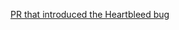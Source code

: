 [PR that introduced the Heartbleed bug](https://github.com/openssl/openssl/commit/4817504d069b4c5082161b02a22116ad75f822b1)
